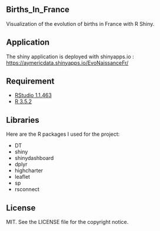 ## Births_In_France

Visualization of the evolution of births in France with R Shiny.


## Application

The shiny application is deployed with shinyapps.io : https://aymericdata.shinyapps.io/EvoNaissanceFr/

## Requirement

- [RStudio 1.1.463 ](https://www.rstudio.com/) 
- [R 3.5.2](https://cran.r-project.org/bin/windows/base/)

## Libraries

Here are the R packages I used for the project:
- DT
- shiny
- shinydashboard
- dplyr
- highcharter
- leaflet
- sp
- rsconnect

## License

MIT. See the LICENSE file for the copyright notice.
